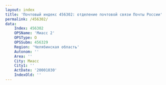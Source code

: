 ```yaml
---
layout: index
title: 'Почтовый индекс 456302: отделение почтовой связи Почты России'
permalink: /456302/
data:
    Index: 456302
    OPSName: 'Миасс 2'
    OPSType: О
    OPSSubm: 456329
    Region: 'Челябинская область'
    Autonom: ''
    Area: ''
    City: Миасс
    City1: ''
    ActDate: '20001030'
    IndexOld: ''
---
```

